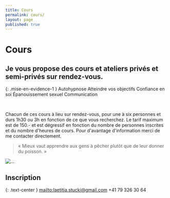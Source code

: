 ```yaml
---
title: Cours
permalink: cours/
layout: page
published: true
---
```



# Cours

## Je vous propose des cours et ateliers privés et semi-privés sur rendez-vous.

{: .mise-en-evidence-1 }
Autohypnose 
<i class="fa fa-envira" aria-hidden="true"></i> 
Atteindre vos objectifs 
<i class="fa fa-envira" aria-hidden="true"></i> 
Confiance en soi 
<i class="fa fa-envira" aria-hidden="true"></i> 
Épanouissement sexuel 
<i class="fa fa-envira" aria-hidden="true"></i> 
Communication

<br/>

Chacun de ces cours à lieu sur rendez-vous, pour une à six personnes et durs 1h30 ou 3h en fonction de ce que vous recherchez. Le tarif maximum est de 150.- et est dégressif en fonction du nombre de personnes inscrites et du nombre d'heures de cours.
Pour d'avantage d'information merci de me contacter directement.



<!--
![...](../images/laetitia-stucki-cours.jpg)

## Je vous propose 3 types de cours d’autohypnose

<br/>

{: .mise-en-evidence-1 }
[**Les ateliers collectifs**](/atelier-collectifs/)<small class="brun"><br/>sur inscription</small>
[**Le cours *Autohypnose* de 3 heures**](/cours-de-3h-autohypnose/)<small class="brun"><br/>sur rendez-vous</small>
[**Le cours *Autohypnose, réalisez vos rêves et atteignez vos objectifs* sur 2 jours.**](/cours-de-2-jours-autohypnose/) <small class="brun"><br/>Prochaines dates<br/>les 26 et 27 mai 2018</small>

<br/>

<hr/>




## Pourquoi suivre un cours d’autohypnose ?

Vous avez tous en vous des capacités insoupçonnables, des ressources immenses dont vous ne connaissez pas toujours l’existence ! Grâce à l’autohypnose vous allez prendre conscience de toutes vos ressources, les mettre à la portée de vos mains et apprendre à les utiliser par vous-même pour améliorer votre santé physique et psychique, pour vous permettre d’atteindre vos objectifs, qu’ils concernent votre santé, vos comportements, votre développement personnel, vos objectifs de vie, la réalisation de vos rêves et de tout ce qui vous tien profondément à cœur dans la création de votre vie.

-->

> « Mieux vaut apprendre aux gens à pêcher plutôt que de leur donner du poisson. »




![...](../images/laetitia-stucki-hypnose-007.jpg)

## Inscription

{: .text-center }
<mailto:laetitia.stucki@gmail.com>
<i class="fa fa-mobile"></i> +41 79 326 30 64

